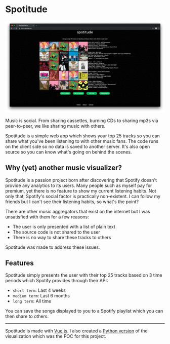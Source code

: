 # Spotitude

![Example](resources/images/example.png)

Music is social. From sharing cassettes, burning CDs to sharing mp3s via peer-to-peer, we like sharing music with others.

Spotitude is a simple web app which shows your top 25 tracks so you can share what you've been listening to with other music fans. The code runs on the client side so no data is saved to another server. It's also open source so you can know what's going on behind the scenes.

## Why (yet) another music visualizer?

Spotitude is a passion project born after discovering that Spotify doesn't provide any analytics to its users. Many people such as myself pay for premium, yet there is no feature to show my current listening habits. Not only that, Spotify's social factor is practically non-existent. I can follow my friends but I can't see their listening habits, so what's the point?

There are other music aggregators that exist on the internet but I was unsatisfied with them for a few reasons:

* The user is only presented with a list of plain text
* The source code is not shared to the user
* There is no way to share these tracks to others

Spotitude was made to address these issues.

## Features

Spotitude simply presents the user with their top 25 tracks based on 3 time periods which Spotify provides through their API:

* `short term`: Last 4 weeks
* `medium term`: Last 6 months
* `long term`: All time

You can save the songs displayed to you to a Spotify playlist which you can then share to others.

---

Spotitude is made with [Vue.js](https://vuejs.org/). I also created a [Python version](https://github.com/dtcrout/spotitude) of the visualization which was the POC for this project.
